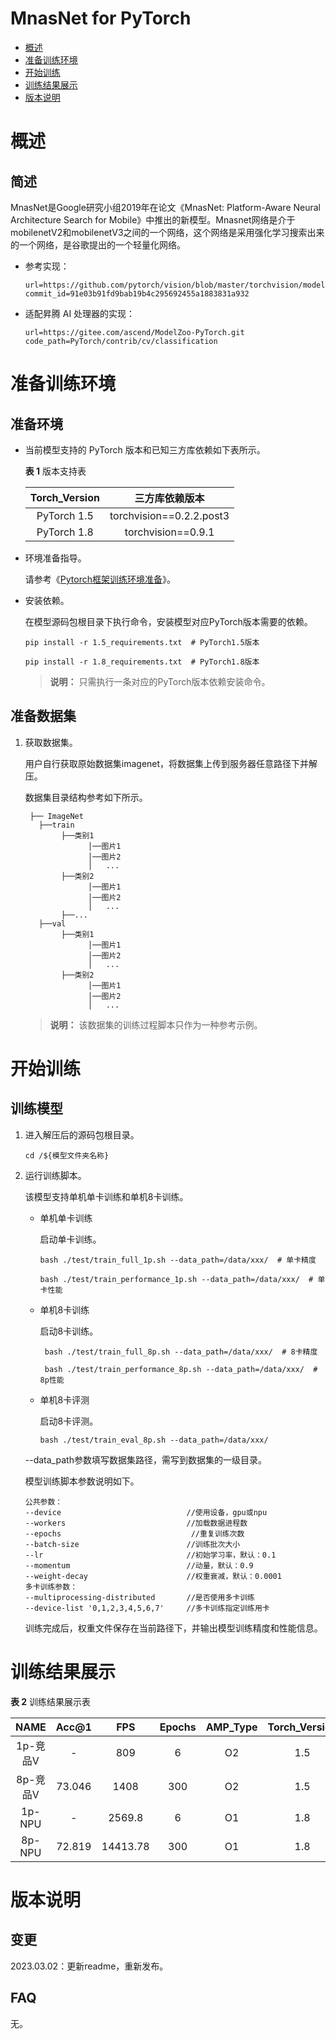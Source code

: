 # MnasNet for PyTorch

-   [概述](概述.md)
-   [准备训练环境](准备训练环境.md)
-   [开始训练](开始训练.md)
-   [训练结果展示](训练结果展示.md)
-   [版本说明](版本说明.md)



# 概述

## 简述

MnasNet是Google研究小组2019年在论文《MnasNet: Platform-Aware Neural Architecture Search for Mobile》中推出的新模型。Mnasnet网络是介于mobilenetV2和mobilenetV3之间的一个网络，这个网络是采用强化学习搜索出来的一个网络，是谷歌提出的一个轻量化网络。

- 参考实现：

  ```
  url=https://github.com/pytorch/vision/blob/master/torchvision/models/mnasnet.py
  commit_id=91e03b91fd9bab19b4c295692455a1883831a932
  ```

- 适配昇腾 AI 处理器的实现：

  ```
  url=https://gitee.com/ascend/ModelZoo-PyTorch.git
  code_path=PyTorch/contrib/cv/classification
  ```


# 准备训练环境

## 准备环境

- 当前模型支持的 PyTorch 版本和已知三方库依赖如下表所示。

  **表 1**  版本支持表

  | Torch_Version      | 三方库依赖版本                                 |
  | :--------: | :----------------------------------------------------------: |
  | PyTorch 1.5 | torchvision==0.2.2.post3 |
  | PyTorch 1.8 | torchvision==0.9.1 |
  
- 环境准备指导。

  请参考《[Pytorch框架训练环境准备](https://www.hiascend.com/document/detail/zh/ModelZoo/pytorchframework/ptes)》。
  
- 安装依赖。

  在模型源码包根目录下执行命令，安装模型对应PyTorch版本需要的依赖。
  ```
  pip install -r 1.5_requirements.txt  # PyTorch1.5版本
  
  pip install -r 1.8_requirements.txt  # PyTorch1.8版本
  ```
  > **说明：** 
  >只需执行一条对应的PyTorch版本依赖安装命令。


## 准备数据集

1. 获取数据集。

   用户自行获取原始数据集imagenet，将数据集上传到服务器任意路径下并解压。

   数据集目录结构参考如下所示。

   ```
    ├── ImageNet
      ├──train
           ├──类别1
                 │──图片1
                 │──图片2
                 │   ...       
           ├──类别2
                 │──图片1
                 │──图片2
                 │   ...   
           ├──...                     
      ├──val  
           ├──类别1
                 │──图片1
                 │──图片2
                 │   ...       
           ├──类别2
                 │──图片1
                 │──图片2
                 │   ...    
   ```

   > **说明：** 
   > 该数据集的训练过程脚本只作为一种参考示例。

# 开始训练

## 训练模型

1. 进入解压后的源码包根目录。

   ```
   cd /${模型文件夹名称} 
   ```

2. 运行训练脚本。

   该模型支持单机单卡训练和单机8卡训练。

   - 单机单卡训练

     启动单卡训练。

      ```
      bash ./test/train_full_1p.sh --data_path=/data/xxx/  # 单卡精度
      
      bash ./test/train_performance_1p.sh --data_path=/data/xxx/  # 单卡性能
      ```

   - 单机8卡训练
   
     启动8卡训练。
   
     ```
      bash ./test/train_full_8p.sh --data_path=/data/xxx/  # 8卡精度
      
      bash ./test/train_performance_8p.sh --data_path=/data/xxx/  # 8p性能
     ```

   - 单机8卡评测

     启动8卡评测。

     ```
     bash ./test/train_eval_8p.sh --data_path=/data/xxx/   
     ```

   --data_path参数填写数据集路径，需写到数据集的一级目录。
   
   模型训练脚本参数说明如下。
   
   ```
   公共参数：
   --device                            //使用设备，gpu或npu
   --workers                           //加载数据进程数      
   --epochs                             //重复训练次数
   --batch-size                        //训练批次大小
   --lr                                //初始学习率，默认：0.1
   --momentum                          //动量，默认：0.9
   --weight-decay                      //权重衰减，默认：0.0001
   多卡训练参数：
   --multiprocessing-distributed       //是否使用多卡训练
   --device-list '0,1,2,3,4,5,6,7'     //多卡训练指定训练用卡
   ```
   
   训练完成后，权重文件保存在当前路径下，并输出模型训练精度和性能信息。

# 训练结果展示

**表 2**  训练结果展示表

| NAME | Acc@1  | FPS  | Epochs | AMP_Type | Torch_Version |
| :----: | :--: | :----: | :------: | :---: | :---: |
| 1p-竞品V | - | 809 | 6 | O2 | 1.5 |
| 8p-竞品V | 73.046 | 1408 | 300 | O2 | 1.5 |
| 1p-NPU |   -    | 2569.8 |   6   |    O1    |  1.8  |
| 8p-NPU | 72.819 | 14413.78 |  300   |    O1    |  1.8  |

# 版本说明

## 变更

2023.03.02：更新readme，重新发布。

## FAQ

无。

